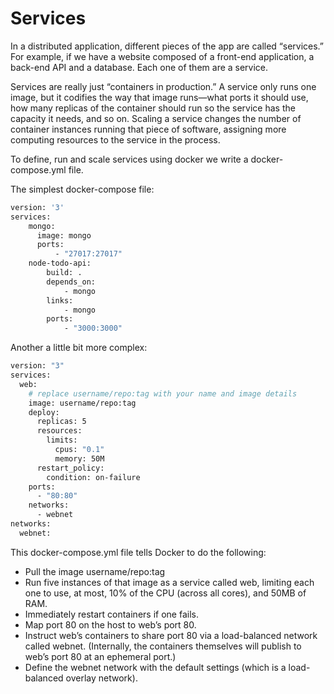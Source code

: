 # Services

In a distributed application, different pieces of the app are called “services.”
For example, if we have a website composed of a front-end application, a back-end API and a database. Each one of them are a service.

Services are really just “containers in production.” A service only runs one image, but it codifies the way that image runs—what ports it should use, how many replicas of the container should run so the service has the capacity it needs, and so on. Scaling a service changes the number of container instances running that piece of software, assigning more computing resources to the service in the process.

To define, run and scale services using docker we write a docker-compose.yml file.

The simplest docker-compose file:

```sh
version: '3'
services:
    mongo:
      image: mongo
      ports:
          - "27017:27017"
    node-todo-api:
        build: .
        depends_on:
            - mongo
        links:
            - mongo
        ports:
            - "3000:3000"
```

Another a little bit more complex: 

```sh
version: "3"
services:
  web:
    # replace username/repo:tag with your name and image details
    image: username/repo:tag
    deploy:
      replicas: 5
      resources:
        limits:
          cpus: "0.1"
          memory: 50M
      restart_policy:
        condition: on-failure
    ports:
      - "80:80"
    networks:
      - webnet
networks:
  webnet:
```

This docker-compose.yml file tells Docker to do the following:

- Pull the image username/repo:tag
- Run five instances of that image as a service called web, limiting each one to use, at most, 10% of the CPU (across all cores), and 50MB of RAM.
- Immediately restart containers if one fails.
- Map port 80 on the host to web’s port 80.
- Instruct web’s containers to share port 80 via a load-balanced network called webnet. (Internally, the containers themselves will publish to web’s port 80 at an ephemeral port.)
- Define the webnet network with the default settings (which is a load-balanced overlay network).